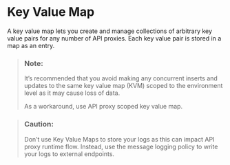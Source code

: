 <!-- loio3722a394e4364711b2b176f6f5b976ed -->

# Key Value Map

A key value map lets you create and manage collections of arbitrary key value pairs for any number of API proxies. Each key value pair is stored in a map as an entry.

> ### Note:  
> It’s recommended that you avoid making any concurrent inserts and updates to the same key value map \(KVM\) scoped to the environment level as it may cause loss of data.
> 
> As a workaround, use API proxy scoped key value map.

> ### Caution:  
> Don’t use Key Value Maps to store your logs as this can impact API proxy runtime flow. Instead, use the message logging policy to write your logs to external endpoints.

